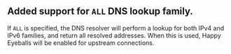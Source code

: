 ## Added support for `ALL` DNS lookup family.

If `ALL` is specified, the DNS resolver will perform a lookup for both IPv4 and IPv6 families, and return all resolved addresses. When this is used, Happy Eyeballs will be enabled for upstream connections.

